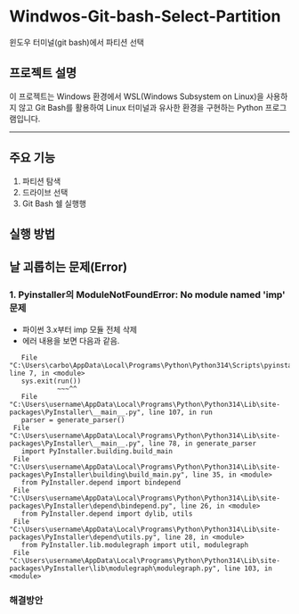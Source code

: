 # Windwos-Git-bash-Select-Partition
윈도우 터미널(git bash)에서 파티션 선택

## 프로젝트 설명
이 프로젝트는 Windows 환경에서 WSL(Windows Subsystem on Linux)을 사용하지 않고 Git Bash를 활용하여 Linux 터미널과 유사한 환경을 구현하는 Python 프로그램입니다.

---

## 주요 기능
1. 파티션 탐색
2. 드라이브 선택
3. Git Bash 쉘 실행행

## 실행 방법



## 날 괴롭히는 문제(Error)
### 1. Pyinstaller의 ModuleNotFoundError: No module named 'imp' 문제
  - 파이썬 3.x부터 imp 모듈 전체 삭제
  - 에러 내용을 보면 다음과 같음.
 ```
    File "C:\Users\carbo\AppData\Local\Programs\Python\Python314\Scripts\pyinstaller.exe\__main__.py", line 7, in <module>
    sys.exit(run())
             ~~~^^
    File "C:\Users\username\AppData\Local\Programs\Python\Python314\Lib\site-packages\PyInstaller\__main__.py", line 107, in run
    parser = generate_parser()
  File "C:\Users\username\AppData\Local\Programs\Python\Python314\Lib\site-packages\PyInstaller\__main__.py", line 78, in generate_parser
    import PyInstaller.building.build_main
  File "C:\Users\username\AppData\Local\Programs\Python\Python314\Lib\site-packages\PyInstaller\building\build_main.py", line 35, in <module>
    from PyInstaller.depend import bindepend
  File "C:\Users\username\AppData\Local\Programs\Python\Python314\Lib\site-packages\PyInstaller\depend\bindepend.py", line 26, in <module>
    from PyInstaller.depend import dylib, utils
  File "C:\Users\username\AppData\Local\Programs\Python\Python314\Lib\site-packages\PyInstaller\depend\utils.py", line 28, in <module>
    from PyInstaller.lib.modulegraph import util, modulegraph
  File "C:\Users\username\AppData\Local\Programs\Python\Python314\Lib\site-packages\PyInstaller\lib\modulegraph\modulegraph.py", line 103, in <module>
  ```
### 해결방안
